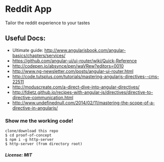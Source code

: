 # Reddit App
Tailor the reddit experience to your tastes

## Useful Docs:

>
- Ultimate guide: http://www.angularjsbook.com/angular-basics/chapters/services/
- https://github.com/angular-ui/ui-router/wiki/Quick-Reference
- http://codepen.io/absynce/pen/waVRew?editors=0010
- http://www.ng-newsletter.com/posts/angular-ui-router.html
- http://code.tutsplus.com/tutorials/mastering-angularjs-directives--cms-22511
- http://moduscreate.com/a-direct-dive-into-angular-directives/
- http://fdietz.github.io/recipes-with-angular-js/directives/directive-to-directive-communication.html
- http://www.undefinednull.com/2014/02/11/mastering-the-scope-of-a-directive-in-angularjs/

### Show me the working code!

```
clone/download this repo
$ cd proof-of-concept
$ npm i -g http-server
$ http-server (from directory root)
```

##### License: MIT
